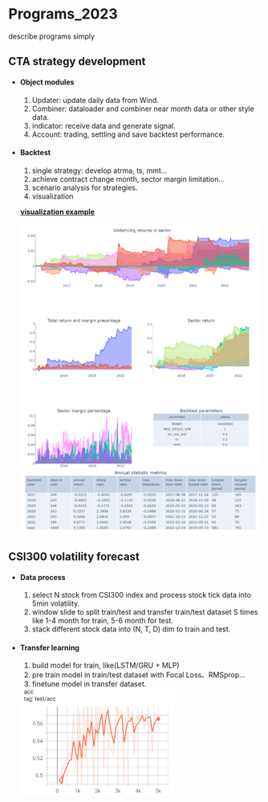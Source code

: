 # Programs_2023
describe programs simply

## CTA strategy development

- #### Object modules 

  1. Updater: update daily data from Wind.
  2. Combiner: dataloader and combiner near month data or other style data.
  3. indicator: receive data and generate signal.
  4. Account: trading, settling and save backtest performance.

- #### Backtest

  1. single strategy: develop atrma, ts, mmt...
  2. achieve contract change month, sector margin limitation...
  3. scenario analysis for strategies.
  4. visualization

  **[visualization example](asset/all.html)**

  <img src="asset\multi_strategy_result.png" style="zoom:100%;" />
  <img src="asset\multi_strategy_metrics.png" alt="image-20230307142906788"  />



## CSI300 volatility forecast

- #### Data process

  1. select N stock from CSI300 index and process stock tick data into 5min volatility.
  2. window slide to split train/test and transfer train/test dataset S times like 1-4 month for train, 5-6 month for test.
  3. stack different stock data into (N, T, D) dim to train and test.

- #### Transfer learning

  1. build model for train, like(LSTM/GRU + MLP)
  2. pre train model in train/test dataset with Focal Loss、RMSprop...
  3. finetune model in transfer dataset.

  <img src="asset\vol_testacc.png" alt="image-20230307144840116" style="zoom:30%;" />
